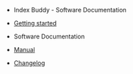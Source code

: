 <!-- docs/_sidebar.md -->

* Index Buddy - Software Documentation
* [Getting started](/)

* Software Documentation
* [Manual](guide.md)
* [Changelog](changelog.md)